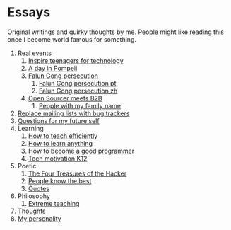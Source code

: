 # Essays

Original writings and quirky thoughts by me. People might like reading this once I become world famous for something.

1.  Real events
    1.  [Inspire teenagers for technology](inspire-teenagers-for-technology.md)
    1.  [A day in Pompeii](day-in-pompeii.md)
    1.  [Falun Gong persecution](falun-gong-persecution.md)
        1.  [Falun Gong persecution pt](falun-gong-persecution-pt.md)
        1.  [Falun Gong persecution zh](falun-gong-persecution-zh.md)
    1.  [Open Sourcer meets B2B](open-sourcer-meets-b2b.md)
        1.  [People with my family name](people-with-my-family-name.md)
1.  [Replace mailing lists with bug trackers](replace-mailing-lists-with-bug-trackers.md)
1.  [Questions for my future self](questions-for-my-future-self.md)
1.  Learning
    1.  [How to teach efficiently](https://github.com/cirosantilli/how-to-teach-efficiently)
    1.  [How to learn anything](how-to-learn-anything.md)
    1.  [How to become a good programmer](how-to-become-a-good-programmer.md)
    1.  [Tech motivation K12](tech-motivation-k12.md)
1.  Poetic
    1.  [The Four Treasures of the Hacker](four-treasures-of-the-hacker.md)
    1.  [People know the best](people-know-the-best.md)
    1.  [Quotes](quotes.md)
1.  Philosophy
    1.  [Extreme teaching](https://github.com/cirosantilli/extreme-teaching)
1.  [Thoughts](thoughts.md)
1.  [My personality](my-personality.md)
